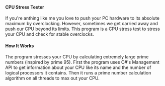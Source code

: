 #### CPU Stress Tester
If you're anthing like me you love to push your PC hardware to its absolute maximum by overclocking.
However, sometimes we get carried away and push our CPU beyond its limits. This program is a CPU 
stress test to stress your CPU and check for stable overclocks.

#### How It Works
The program stresses your CPU by calculating extremely large prime numbers (inspired by prime 95).
First the program uses C#'s Management API to get information about your CPU like its 
name and the number of logical processors it contains. Then it runs a prime number calculation algorithm
on all threads to max out your CPU.